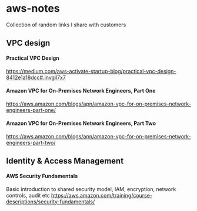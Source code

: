 # aws-notes
Collection of random links I share with customers

## VPC design
#### Practical VPC Design
https://medium.com/aws-activate-startup-blog/practical-vpc-design-8412e1a18dcc#.invgil7x7
  
#### Amazon VPC for On-Premises Network Engineers, Part One
https://aws.amazon.com/blogs/apn/amazon-vpc-for-on-premises-network-engineers-part-one/
  
#### Amazon VPC for On-Premises Network Engineers, Part Two
https://aws.amazon.com/blogs/apn/amazon-vpc-for-on-premises-network-engineers-part-two/

## Identity & Access Management
#### AWS Security Fundamentals
Basic introduction to shared security model, IAM, encryption, network controls, audit etc
https://aws.amazon.com/training/course-descriptions/security-fundamentals/


